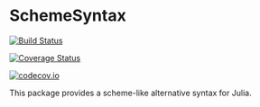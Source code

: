 # SchemeSyntax

[![Build Status](https://travis-ci.org/TotalVerb/SchemeSyntax.jl.svg?branch=master)](https://travis-ci.org/TotalVerb/SchemeSyntax.jl)

[![Coverage Status](https://coveralls.io/repos/TotalVerb/SchemeSyntax.jl/badge.svg?branch=master&service=github)](https://coveralls.io/github/TotalVerb/SchemeSyntax.jl?branch=master)

[![codecov.io](http://codecov.io/github/TotalVerb/SchemeSyntax.jl/coverage.svg?branch=master)](http://codecov.io/github/TotalVerb/SchemeSyntax.jl?branch=master)

This package provides a scheme-like alternative syntax for Julia.

